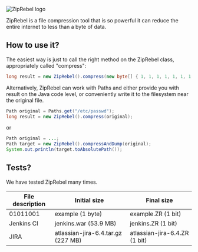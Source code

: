 ![ZipRebel logo](http://zeroturnaround.com/wp-content/uploads/2015/03/ZipRebel-640x175.png)

ZipRebel is a file compression tool that is so powerful it can reduce the entire internet to less than a byte of data.

## How to use it?

The easiest way is just to call the right method on the ZipRebel class, appropriately called "compress":
```java
long result = new ZipRebel().compress(new byte[] { 1, 1, 1, 1, 1, 1, 1, 1 });
```

Alternatively, ZipRebel can work with Paths and either provide you with result on the Java code level, or conveniently write it to the filesystem near the original file. 

```java
Path original = Paths.get("/etc/passwd");
long result = new ZipRebel().compress(original);
```

or 
```java 
Path original = ...;
Path target = new ZipRebel().compressAndDump(original);
System.out.println(target.toAbsolutePath());
```

## Tests?
We have tested ZipRebel many times.

| File description         | Initial size                       | Final size                    |
---------------------------|------------------------------------|-------------------------------- 
| 01011001                 | example (1 byte)                   |	example.ZR (1 bit)            |
| Jenkins CI	             | jenkins.war (53.9 MB)              |	jenkins.ZR (1 bit)            |
| JIRA	                   | atlassian-jira-6.4.tar.gz (227 MB) |	atlassian-jira-6.4.ZR (1 bit) |


